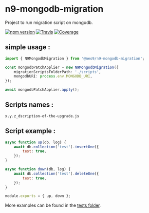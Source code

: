 # n9-mongodb-migration

Project to run migration script on mongodb.

[![npm version](https://img.shields.io/npm/v/@neo9/n9-mongodb-migration.svg)](https://www.npmjs.com/package/@neo9/n9-mongodb-migration)
[![Travis](https://img.shields.io/travis/neo9/n9-mongodb-migration/master.svg)](https://travis-ci.org/neo9/n9-mongodb-migration)
[![Coverage](https://img.shields.io/codecov/c/github/neo9/n9-mongodb-migration/master.svg)](https://codecov.io/gh/neo9/n9-mongodb-migration)

## simple usage :

```typescript
import { N9MongodbMigration } from '@neo9/n9-mongodb-migration';

const mongodbPatchApplier = new N9MongodbMigration({
	migrationScriptsFolderPath: './scripts',
	mongodbURI: process.env.MONGODB_URI,
});

await mongodbPatchApplier.apply();
```

## Scripts names :

`x.y.z_dscription-of-the-upgrade.js`

## Script example :

```js
async function up(db, log) {
	await db.collection('test').insertOne({
		test: true,
	});
}

async function down(db, log) {
	await db.collection('test').deleteOne({
		test: true,
	});
}

module.exports = { up, down };
```

More examples can be found in the [tests folder](https://github.com/neo9/n9-mongodb-migration/tree/master/test/fixtures).

